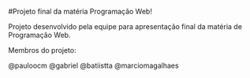 #Projeto final da matéria Programação Web!

Projeto desenvolvido pela equipe para apresentação final da matéria de Programação Web. 

Membros do projeto: 

@pauloocm
@gabriel 
@batiistta
@marciomagalhaes 

